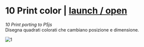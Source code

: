 # 10 Print color | [launch / open](http://dsii-2016-unirsm.github.io/p5/10print/giovip)
_10 Print porting to P5js_  
Disegna quadrati colorati che cambiano posizione e dimensione.


![1](http://i.imgur.com/osObIQJ.png)

